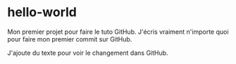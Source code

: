 # hello-world
Mon premier projet pour faire le tuto GitHub.
J'écris vraiment n'importe quoi pour faire mon premier commit sur GitHub.

J'ajoute du texte pour voir le changement dans GitHub.
